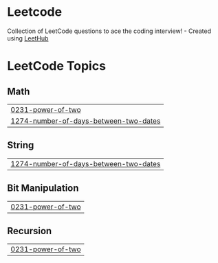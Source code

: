 # Leetcode
Collection of LeetCode questions to ace the coding interview! - Created using [LeetHub](https://github.com/QasimWani/LeetHub)

<!---LeetCode Topics Start-->
# LeetCode Topics
## Math
|  |
| ------- |
| [0231-power-of-two](https://github.com/ShadiBahaa/Leetcode/tree/master/0231-power-of-two) |
| [1274-number-of-days-between-two-dates](https://github.com/ShadiBahaa/Leetcode/tree/master/1274-number-of-days-between-two-dates) |
## String
|  |
| ------- |
| [1274-number-of-days-between-two-dates](https://github.com/ShadiBahaa/Leetcode/tree/master/1274-number-of-days-between-two-dates) |
## Bit Manipulation
|  |
| ------- |
| [0231-power-of-two](https://github.com/ShadiBahaa/Leetcode/tree/master/0231-power-of-two) |
## Recursion
|  |
| ------- |
| [0231-power-of-two](https://github.com/ShadiBahaa/Leetcode/tree/master/0231-power-of-two) |
<!---LeetCode Topics End-->